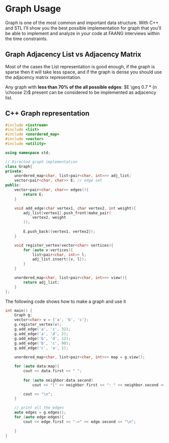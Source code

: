 # Graph Usage

Graph is one of the most common and important data structure. With C++ and STL I'll show you the best possible implementation for graph that you'll be able to implement and analyze in your code at FAANG interviews within the time constraints.

## Graph Adjacency List vs Adjacency Matrix
Most of the cases the List representation is good enough, if the graph is sparse then it will take less space, and if the graph is dense you should use the adjacency matrix representation.

Any graph with **less than 70% of the all possible edges**: $E \geq 0.7 * {n \choose 2}$ present can be considered to be implemented as adjacency list.

## C++ Graph representation
```cpp
#include <iostream>
#include <list>
#include <unordered_map>
#include <vector>
#include <utility>

using namespace std;

// Directed graph implementation
class Graph{ 
private:
    unordered_map<char, list<pair<char, int>>> adj_list;
    vector<pair<char, char>> E; // edge set
public:
    vector<pair<char, char>> edges(){
        return E;
    }

    void add_edge(char vertex1, char vertex2, int weight){
        adj_list[vertex1].push_front(make_pair(
            vertex2, weight
        ));
        
        E.push_back({vertex1, vertex2});
    }

    void register_vertex(vector<char> vertices){
        for (auto v:vertices){
            list<pair<char, int>> l;
            adj_list.insert({v, l});
        }
    }

    unordered_map<char, list<pair<char, int>>> view(){
        return adj_list;
    }
};
```

The following code shows how to make a graph and use it

```cpp
int main() {
    Graph g;
    vector<char> v = {'a', 'b', 'c'};
    g.register_vertex(v);
    g.add_edge('a', 'c', 32);
    g.add_edge('a', 'd', 2);
    g.add_edge('b', 'd', 12);
    g.add_edge('b', 'c', 98);
    g.add_edge('c', 'a', 1);
    
    unordered_map<char, list<pair<char, int>>> map = g.view();

    for (auto data:map){
        cout << data.first << " ";
        
        for (auto neighbor:data.second)
            cout << "[" << neighbor.first << ": " << neighbor.second << "]";

        cout << "\n";
    }

    // print all the edges
    auto edges = g.edges();
    for (auto edge:edges){
        cout << edge.first << "->" << edge.second << "\n";
        
    }
}
```